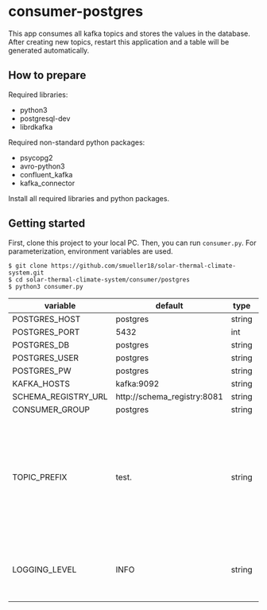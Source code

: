 # consumer-postgres
This app consumes all kafka topics and stores the values in the database. After creating new topics, restart this application and a table will be generated automatically.

## How to prepare
Required libraries:

- python3
- postgresql-dev
- librdkafka

Required non-standard python packages:
- psycopg2
- avro-python3
- confluent_kafka
- kafka_connector

Install all required libraries and python packages.

## Getting started
First, clone this project to your local PC. Then, you can run `consumer.py`. For parameterization, environment variables are used.
```
$ git clone https://github.com/smueller18/solar-thermal-climate-system.git
$ cd solar-thermal-climate-system/consumer/postgres
$ python3 consumer.py
```

| variable | default | type | info |
| --- | --- | --- | --- |
| POSTGRES_HOST | postgres | string |   |
| POSTGRES_PORT | 5432 | int |   |
| POSTGRES_DB | postgres | string |   |
| POSTGRES_USER | postgres | string |   |
| POSTGRES_PW | postgres | string |   |
| KAFKA_HOSTS | kafka:9092 | string |   |
| SCHEMA_REGISTRY_URL | http://schema_registry:8081 | string |  |
| CONSUMER_GROUP | postgres | string |   |
| TOPIC_PREFIX | test. | string | The prefix is part of a regular expression. The char `.` is replaced with `\.`, all other special characters are not allowed. |
| LOGGING_LEVEL | INFO | string | one of CRITICAL, ERROR, WARNING, INFO, DEBUG |

